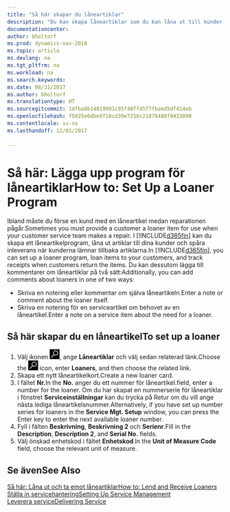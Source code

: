 ```yaml
---
title: "Så här skapar du låneartiklar"
description: "Du kan skapa låneartiklar som du kan låna ut till kunder för att ersätta serviceartiklar medan de är på service."
documentationcenter: 
author: bholtorf
ms.prod: dynamics-nav-2018
ms.topic: article
ms.devlang: na
ms.tgt_pltfrm: na
ms.workload: na
ms.search.keywords: 
ms.date: 08/31/2017
ms.author: bholtorf
ms.translationtype: HT
ms.sourcegitcommit: 1dfba8b14019991c95f40ffd5f7fbaed5df414eb
ms.openlocfilehash: f5025e6dbe9f18cd39e7256c21878480f9415090
ms.contentlocale: sv-se
ms.lasthandoff: 12/01/2017

---
```

# <a name="how-to-set-up-a-loaner-program"></a><span data-ttu-id="8850f-103">Så här: Lägga upp program för låneartiklar</span><span class="sxs-lookup"><span data-stu-id="8850f-103">How to: Set Up a Loaner Program</span></span>
<span data-ttu-id="8850f-104">Ibland måste du förse en kund med en låneartikel medan reparationen pågår.</span><span class="sxs-lookup"><span data-stu-id="8850f-104">Sometimes you must provide a customer a loaner item for use when your customer service team makes a repair.</span></span> <span data-ttu-id="8850f-105">I [!INCLUDE[d365fin](includes/d365fin_md.md)] kan du skapa ett låneartikelprogram, låna ut artiklar till dina kunder och spåra inleverans när kunderna lämnar tillbaka artiklarna.</span><span class="sxs-lookup"><span data-stu-id="8850f-105">In [!INCLUDE[d365fin](includes/d365fin_md.md)], you can set up a loaner program, loan items to your customers, and track receipts when customers return the items.</span></span> <span data-ttu-id="8850f-106">Du kan dessutom lägga till kommentarer om låneartiklar på två sätt:</span><span class="sxs-lookup"><span data-stu-id="8850f-106">Additionally, you can add comments about loaners in one of two ways:</span></span>  
  
* <span data-ttu-id="8850f-107">Skriva en notering eller kommentar om själva låneartikeln.</span><span class="sxs-lookup"><span data-stu-id="8850f-107">Enter a note or comment about the loaner itself.</span></span>  
* <span data-ttu-id="8850f-108">Skriva en notering för en serviceartikel om behovet av en låneartikel.</span><span class="sxs-lookup"><span data-stu-id="8850f-108">Enter a note on a service item about the need for a loaner.</span></span>  

## <a name="to-set-up-a-loaner"></a><span data-ttu-id="8850f-109">Så här skapar du en låneartikel</span><span class="sxs-lookup"><span data-stu-id="8850f-109">To set up a loaner</span></span>  
1. <span data-ttu-id="8850f-110">Välj ikonen ![Söka efter sida eller rapport](media/ui-search/search_small.png "ikonen Söka efter sida eller rapport"), ange **Låneartiklar** och välj sedan relaterad länk.</span><span class="sxs-lookup"><span data-stu-id="8850f-110">Choose the ![Search for Page or Report](media/ui-search/search_small.png "Search for Page or Report icon") icon, enter **Loaners**, and then choose the related link.</span></span>  
2. <span data-ttu-id="8850f-111">Skapa ett nytt låneartikelkort.</span><span class="sxs-lookup"><span data-stu-id="8850f-111">Create a new loaner card.</span></span> 
3. <span data-ttu-id="8850f-112">I fältet **Nr.**</span><span class="sxs-lookup"><span data-stu-id="8850f-112">In the **No.**</span></span> <span data-ttu-id="8850f-113">anger du ett nummer för låneartikel.</span><span class="sxs-lookup"><span data-stu-id="8850f-113">field, enter a number for the loaner.</span></span> <span data-ttu-id="8850f-114">Om du har skapat en nummerserie för låneartiklar i fönstret **Serviceinställningar** kan du trycka på Retur om du vill ange nästa lediga låneartikelsnummer.</span><span class="sxs-lookup"><span data-stu-id="8850f-114">Alternatively, if you have set up number series for loaners in the **Service Mgt. Setup** window, you can press the Enter key to enter the next available loaner number.</span></span>  
4. <span data-ttu-id="8850f-115">Fyll i fälten **Beskrivning**, **Beskrivning 2** och **Serienr**.</span><span class="sxs-lookup"><span data-stu-id="8850f-115">Fill in the **Description**, **Description 2**, and **Serial No.** fields.</span></span>  
5. <span data-ttu-id="8850f-116">Välj önskad enhetskod i fältet **Enhetskod**.</span><span class="sxs-lookup"><span data-stu-id="8850f-116">In the **Unit of Measure Code** field, choose the relevant unit of measure.</span></span>  
  
## <a name="see-also"></a><span data-ttu-id="8850f-117">Se även</span><span class="sxs-lookup"><span data-stu-id="8850f-117">See Also</span></span>
[<span data-ttu-id="8850f-118">Så här: Låna ut och ta emot låneartiklar</span><span class="sxs-lookup"><span data-stu-id="8850f-118">How to: Lend and Receive Loaners</span></span>](service-how-to-lend-receive-loaners.md)  
[<span data-ttu-id="8850f-119">Ställa in servicehantering</span><span class="sxs-lookup"><span data-stu-id="8850f-119">Setting Up Service Management</span></span>](service-setup-service.md)  
[<span data-ttu-id="8850f-120">Leverera service</span><span class="sxs-lookup"><span data-stu-id="8850f-120">Delivering Service</span></span>](service-deliver-service.md)  


